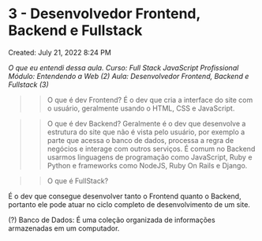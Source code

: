 # 3 - Desenvolvedor Frontend, Backend e Fullstack

Created: July 21, 2022 8:24 PM

*O que eu entendi dessa aula. 
Curso: Full Stack JavaScript Profissional
Módulo: Entendendo a Web (2)
Aula: Desenvolvedor Frontend, Backend e Fullstack (3)*

>> O que é dev Frontend?
É o dev que cria a interface do site com o usuário, geralmente usando o HTML, CSS e JavaScript.

>> O que é dev Backend?
Geralmente é o dev que desenvolve a estrutura do site que não é vista pelo usuário, por exemplo a parte que acessa o banco de dados, processa a regra de negócios e interage com outros serviços.
É comum no Backend usarmos linguagens de programação como JavaScript, Ruby e Python e frameworks como NodeJS, Ruby On Rails e Django.

>> O que é FullStack?

É o dev que consegue desenvolver tanto o Frontend quanto o Backend, portanto ele pode atuar no ciclo completo de desenvolvimento de um site.

(?) Banco de Dados: É uma coleção organizada de informações armazenadas em um computador.